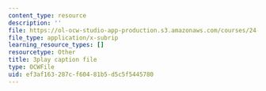 ```yaml
---
content_type: resource
description: ''
file: https://ol-ocw-studio-app-production.s3.amazonaws.com/courses/24-908-creole-language-and-caribbean-identities-spring-2017/ef3af163287cf60481b5d5c5f5445780_z6kTOFSZZmQ.srt
file_type: application/x-subrip
learning_resource_types: []
resourcetype: Other
title: 3play caption file
type: OCWFile
uid: ef3af163-287c-f604-81b5-d5c5f5445780
---
```

